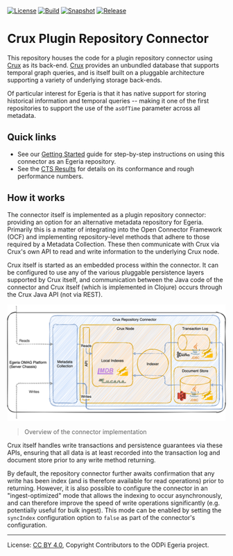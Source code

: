 <!-- SPDX-License-Identifier: CC-BY-4.0 -->
<!-- Copyright Contributors to the ODPi Egeria project. -->

<!-- [![Quality](https://sonarcloud.io/api/project_badges/measure?project=egeria-connector-crux&metric=alert_status)](https://sonarcloud.io/dashboard?id=egeria-connector-crux) -->
<!-- [![Snapshot](https://img.shields.io/maven-metadata/v?label=development&metadataUrl=https%3A%2F%2Ftoken%3A82d3aaedcfbb070176d9b30df29ea28768b90691%40maven.pkg.github.com%2Fodpi%2Fegeria-connector-crux%2Forg%2Fodpi%2Fegeria%2Fegeria-connector-crux%2Fmaven-metadata.xml)](https://github.com/odpi/egeria-connector-crux/packages/617324) -->

[![License](https://img.shields.io/github/license/odpi/egeria-connector-crux)](LICENSE)
[![Build](https://github.com/odpi/egeria-connector-crux/workflows/Maven%20Package/badge.svg)](https://github.com/odpi/egeria-connector-crux/actions?query=workflow%3A%22Maven+Package%22)
[![Snapshot](https://img.shields.io/badge/pre--release-v2.8--SNAPSHOT-blue)](https://github.com/odpi/egeria-connector-crux/releases/download/v0.1-alpha/egeria-connector-crux-2.8-SNAPSHOT-jar-with-dependencies.jar)
[![Release](https://img.shields.io/maven-central/v/org.odpi.egeria/egeria-connector-crux)](https://mvnrepository.com/artifact/org.odpi.egeria/egeria-connector-crux)

# Crux Plugin Repository Connector

This repository houses the code for a plugin repository connector using [Crux](https://opencrux.com) as its back-end.
[Crux](https://opencrux.com) provides an unbundled database that supports temporal graph queries, and is itself built
on a pluggable architecture supporting a variety of underlying storage back-ends.

Of particular interest for Egeria is that it has native support for storing historical information and temporal queries
-- making it one of the first repositories to support the use of the `asOfTime` parameter across all metadata.

## Quick links

- See our [Getting Started](https://odpi.github.io/egeria-connector-crux/getting-started/) guide for step-by-step
  instructions on using this connector as an Egeria repository.
- See the [CTS Results](cts/README.md) for details on its conformance and rough performance numbers.

## How it works

The connector itself is implemented as a plugin repository connector: providing an option for an alternative metadata
repository for Egeria. Primarily this is a matter of integrating into the Open Connector Framework (OCF) and implementing
repository-level methods that adhere to those required by a Metadata Collection. These then communicate with Crux via
Crux's own API to read and write information to the underlying Crux node.

Crux itself is started as an embedded process within the connector. It can be configured to use any of the various
pluggable persistence layers supported by Crux itself, and communication between the Java code of the connector and
Crux itself (which is implemented in Clojure) occurs through the Crux Java API (not via REST).

![Overview](docs/overview.png)

> Overview of the connector implementation

Crux itself handles write transactions and persistence guarantees via these APIs, ensuring that all data is at least
recorded into the transaction log and document store prior to any write method returning.

By default, the repository connector further awaits confirmation that any write has been index (and is therefore
available for read operations) prior to returning. However, it is also possible to configure the connector in an
"ingest-optimized" mode that allows the indexing to occur asynchronously, and can therefore improve the speed of
write operations significantly (e.g. potentially useful for bulk ingest). This mode can be enabled by setting the
`syncIndex` configuration option to `false` as part of the connector's configuration.

----
License: [CC BY 4.0](https://creativecommons.org/licenses/by/4.0/),
Copyright Contributors to the ODPi Egeria project.
